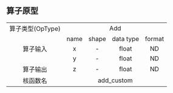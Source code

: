 ## 算子原型
<table>
<tr><td rowspan="1" align="center">算子类型(OpType)</td><td colspan="4" align="center">Add</td></tr>
</tr>
<tr><td rowspan="3" align="center">算子输入</td><td align="center">name</td><td align="center">shape</td><td align="center">data type</td><td align="center">format</td></tr>
<tr><td align="center">x</td><td align="center">-</td><td align="center">float</td><td align="center">ND</td></tr>
<tr><td align="center">y</td><td align="center">-</td><td align="center">float</td><td align="center">ND</td></tr>
</tr>
</tr>
<tr><td rowspan="1" align="center">算子输出</td><td align="center">z</td><td align="center">-</td><td align="center">float</td><td align="center">ND</td></tr>
</tr>
<tr><td rowspan="1" align="center">核函数名</td><td colspan="4" align="center">add_custom</td></tr>
</table>